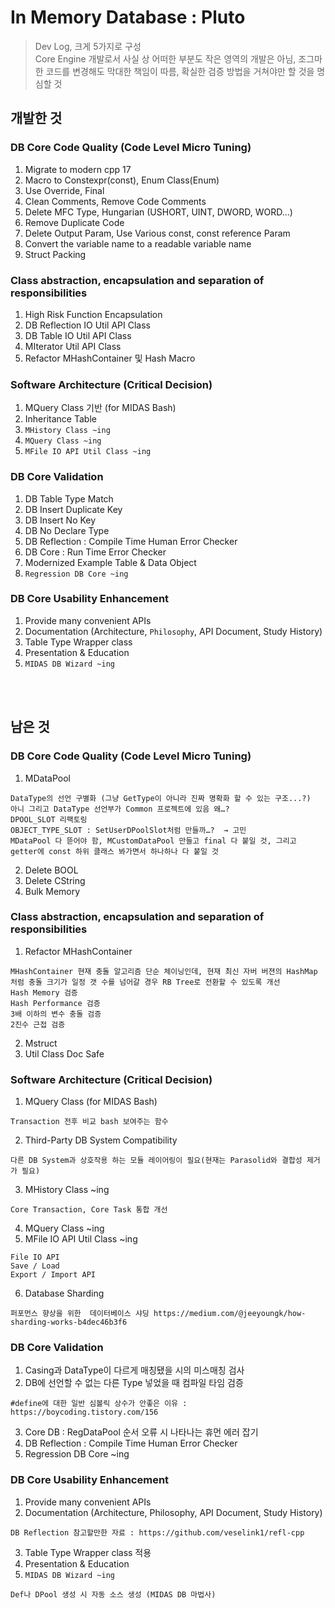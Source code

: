 
# In Memory Database : Pluto

> Dev Log, 크게 5가지로 구성<br/>
 Core Engine 개발로서 사실 상 어떠한 부분도 작은 영역의 개발은 아님, 조그마한 코드를 변경해도 막대한 책임이 따름, 확실한 검증 방법을 거쳐야만 할 것을 명심할 것

## 개발한 것
### DB Core Code Quality (Code Level Micro Tuning)
   1) Migrate to modern cpp 17
   2) Macro to Constexpr(const), Enum Class(Enum)
   3) Use Override, Final
   4) Clean Comments, Remove Code Comments
   5) Delete MFC Type, Hungarian (USHORT, UINT, DWORD, WORD...)
   6) Remove Duplicate Code
   7) Delete Output Param, Use Various const, const reference Param
   8) Convert the variable name to a readable variable name
   9) Struct Packing

### Class abstraction, encapsulation and separation of responsibilities
   1) High Risk Function Encapsulation
   2) DB Reflection IO Util API Class
   3) DB Table IO Util API Class
   4) MIterator Util API Class
   5) Refactor MHashContainer 및 Hash Macro

### Software Architecture (Critical Decision)
   1) MQuery Class 기반 (for MIDAS Bash)
   2) Inheritance Table
   3) `MHistory Class ~ing`
   4) `MQuery Class ~ing`
   5) `MFile IO API Util Class ~ing`

### DB Core Validation
   1) DB Table Type Match
   2) DB Insert Duplicate Key
   3) DB Insert No Key
   4) DB No Declare Type
   5) DB Reflection : Compile Time Human Error Checker
   6) DB Core : Run Time Error Checker
   7) Modernized Example Table & Data Object
   8) `Regression DB Core ~ing`

### DB Core Usability Enhancement
   1) Provide many convenient APIs
   2) Documentation (Architecture, `Philosophy`, API Document, Study History)
   3) Table Type Wrapper class
   4) Presentation & Education
   5) `MIDAS DB Wizard ~ing`

<br/><br/>

## 남은 것
### DB Core Code Quality (Code Level Micro Tuning)
   1) MDataPool
~~~
DataType의 선언 구별화 (그냥 GetType이 아니라 진짜 명확화 할 수 있는 구조...?)
아니 그리고 DataType 선언부가 Common 프로젝트에 있음 왜…?
DPOOL_SLOT 리팩토링
OBJECT_TYPE_SLOT : SetUserDPoolSlot처럼 만들까…?  → 고민
MDataPool 다 뜯어야 함, MCustomDataPool 만들고 final 다 붙일 것, 그리고 getter에 const 하위 클래스 봐가면서 하나하나 다 붙일 것
~~~
   2) Delete BOOL
   3) Delete CString
   4) Bulk Memory

### Class abstraction, encapsulation and separation of responsibilities
   1) Refactor MHashContainer
~~~
MHashContainer 현재 충돌 알고리즘 단순 체이닝인데, 현재 최신 자버 버젼의 HashMap 처럼 충돌 크기가 일정 갯 수를 넘어갈 경우 RB Tree로 전환할 수 있도록 개선
Hash Memory 검증
Hash Performance 검증
3배 이하의 변수 충돌 검증
2진수 근접 검증
~~~
   2) Mstruct
   3) Util Class Doc Safe

### Software Architecture (Critical Decision)
   1) MQuery Class (for MIDAS Bash)
~~~
Transaction 전후 비교 bash 보여주는 함수
~~~
   2) Third-Party DB System Compatibility
~~~
다른 DB System과 상호작용 하는 모듈 레이어링이 필요(현재는 Parasolid와 결합성 제거가 필요)
~~~
   3) MHistory Class ~ing
~~~
Core Transaction, Core Task 통합 개선
~~~
   4) MQuery Class ~ing
   5) MFile IO API Util Class ~ing
~~~
File IO API
Save / Load
Export / Import API
~~~
   6) Database Sharding
~~~
퍼포먼스 향상을 위한  데이터베이스 샤딩 https://medium.com/@jeeyoungk/how-sharding-works-b4dec46b3f6
~~~


### DB Core Validation
   1) Casing과 DataType이 다르게 매칭됐을 시의 미스매칭 검사
   2) DB에 선언할 수 없는 다른 Type 넣었을 때 컴파일 타임 검증
~~~
#define에 대한 일반 심볼릭 상수가 안좋은 이유 :
https://boycoding.tistory.com/156
~~~
   3) Core DB : RegDataPool 순서 오류 시 나타나는 휴먼 에러 잡기
   4) DB Reflection : Compile Time Human Error Checker
   5) Regression DB Core ~ing

### DB Core Usability Enhancement
   1) Provide many convenient APIs
   2) Documentation (Architecture, Philosophy, API Document, Study History)
~~~
DB Reflection 참고할만한 자료 : https://github.com/veselink1/refl-cpp
~~~
   3) Table Type Wrapper class 적용
   4) Presentation & Education
   5) `MIDAS DB Wizard ~ing`
~~~
Def나 DPool 생성 시 자동 소스 생성 (MIDAS DB 마법사)
~~~
